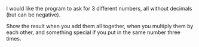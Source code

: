 I would like the program to ask for 3 different numbers, all without decimals (but can be negative).

Show the result when you add them all together, when you multiply them by each other, and something special if you put in the same number three times.